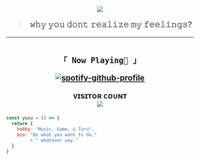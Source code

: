 <h2 align="center"><br>

<img src="https://media0.giphy.com/media/4xKJUTzWPAVoY/giphy.gif?cid=6c09b9527iykv4i64kzg6o96mxylf7v3sh60phwx4kfl9pqh&ep=v1_internal_gif_by_id&rid=giphy.gif&ct=g"/></p>
> 𝚠𝚑𝚢 𝚢𝚘𝚞 𝚍𝚘𝚗𝚝 𝚛𝚎𝚊𝚕𝚒𝚣𝚎 𝚖𝚢 𝚏𝚎𝚎𝚕𝚒𝚗𝚐𝚜?
----
<p align="center"> 
  <samp>
  <br>
    「 <b>Now Playing🎵</b> 」
    <br>
  <samp>
  </p>

[![spotify-github-profile](https://spotify-github-profile.kittinanx.com/api/view?uid=31zpff6t6t36vc6smeetmu7agndi&cover_image=true&theme=novatorem&show_offline=true&background_color=121212&interchange=true&bar_color=53b14f&bar_color_cover=false)](https://spotify-github-profile.kittinanx.com/api/view?uid=31zpff6t6t36vc6smeetmu7agndi&redirect=true)

<p align="center"> 
  ᴠɪsɪᴛᴏʀ ᴄᴏᴜɴᴛ<br>
  <img src="https://profile-counter.glitch.me/ywxzyy/count.svg" />

<!--p align="center"> <a href="https://twitter.com/" target="blank"><img src="https://img.shields.io/twitter/follow/YuzuMocca?logo=twitter&style=for-the-badge" alt="yuzumocca" /></a-->

###
```js
const yuzu = () => {
  return {
    hobby: "Music, Game, & Turu",
    bio: "Do what you want to do,"
         + " whatever way."
  }
}
```
